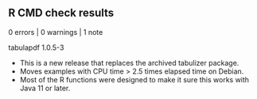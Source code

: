 ## R CMD check results

0 errors | 0 warnings | 1 note

tabulapdf 1.0.5-3
* This is a new release that replaces the archived tabulizer package.
* Moves examples with CPU time > 2.5 times elapsed time on Debian.
* Most of the R functions were designed to make it sure this works with Java 11 or later.
